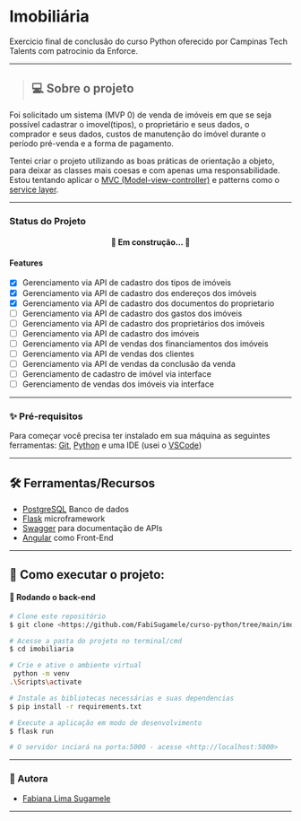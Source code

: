 # Imobiliária
Exercicio final de conclusão do curso Python oferecido por Campinas Tech Talents com patrocinio da Enforce.
_____
>## 💻  Sobre o projeto

Foi solicitado um sistema (MVP 0) de venda de imóveis em que se seja possível cadastrar o imovel(tipos), o proprietário e seus dados, o comprador e seus dados, custos de manutenção do imóvel durante o período pré-venda e a forma de pagamento.

Tentei criar o projeto utilizando as boas práticas de orientação a objeto, para deixar as classes mais coesas e com apenas uma responsabilidade. Estou tentando aplicar o [MVC (Model-view-controller)](https://tableless.com.br/mvc-afinal-e-o-que/#:~:text=MVC%20%C3%A9%20nada%20mais%20que,camada%20de%20controle(controller).) e patterns como o [service layer](https://www.oreilly.com/library/view/architecture-patterns-with/9781492052197/ch04.html).

---
### Status do Projeto

<h4 align="center"> 
	🚧  Em construção...  🚧
</h4>

#### Features

- [X] Gerenciamento via API de cadastro dos tipos de imóveis
- [X] Gerenciamento via API de cadastro dos endereços dos imóveis
- [x] Gerenciamento via API de cadastro dos documentos do proprietario
- [ ] Gerenciamento via API de cadastro dos gastos dos imóveis
- [ ] Gerenciamento via API de cadastro dos proprietários dos imóveis
- [ ] Gerenciamento via API de cadastro dos imóveis
- [ ] Gerenciamento via API de vendas dos financiamentos dos imóveis
- [ ] Gerenciamento via API de vendas dos clientes 
- [ ] Gerenciamento via API de vendas da conclusão da venda
- [ ] Gerenciamento de cadastro de imóvel via interface
- [ ] Gerenciamento de vendas dos imóveis via interface

---


### ✨ Pré-requisitos

Para começar você precisa ter instalado em sua máquina as seguintes ferramentas:
[Git](https://git-scm.com/), [Python](https://www.python.org/) e uma IDE (usei o [VSCode](https://code.visualstudio.com/))


---
## 🛠 Ferramentas/Recursos

* [PostgreSQL](https://www.postgresql.org/) Banco de dados
* [Flask](https://flask.palletsprojects.com/en/1.1.x/) microframework
* [Swagger](https://pypi.org/project/flask-swagger/) para documentação de APIs
* [Angular](https://angular.io/) como Front-End



---

## 🚀 Como executar o projeto:


#### 🎲 Rodando o back-end 

```bash
# Clone este repositório
$ git clone <https://github.com/FabiSugamele/curso-python/tree/main/imobiliaria>

# Acesse a pasta do projeto no terminal/cmd
$ cd imobiliaria

# Crie e ative o ambiente virtual
 python -m venv 
.\Scripts\activate

# Instale as bibliotecas necessárias e suas dependencias
$ pip install -r requirements.txt

# Execute a aplicação em modo de desenvolvimento
$ flask run

# O servidor inciará na porta:5000 - acesse <http://localhost:5000>
```

---

### :woman: Autora

- [Fabiana Lima Sugamele](https://www.linkedin.com/in/fabianalimasugamele/)



* **



